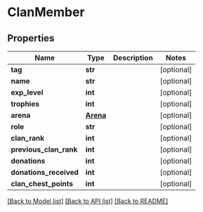 # ClanMember

## Properties
Name | Type | Description | Notes
------------ | ------------- | ------------- | -------------
**tag** | **str** |  | [optional] 
**name** | **str** |  | [optional] 
**exp_level** | **int** |  | [optional] 
**trophies** | **int** |  | [optional] 
**arena** | [**Arena**](Arena.md) |  | [optional] 
**role** | **str** |  | [optional] 
**clan_rank** | **int** |  | [optional] 
**previous_clan_rank** | **int** |  | [optional] 
**donations** | **int** |  | [optional] 
**donations_received** | **int** |  | [optional] 
**clan_chest_points** | **int** |  | [optional] 

[[Back to Model list]](../README.md#documentation-for-models) [[Back to API list]](../README.md#documentation-for-api-endpoints) [[Back to README]](../README.md)


